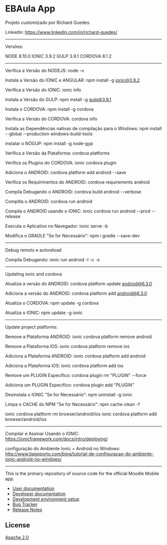 EBAula App
=================

Projeto customizado por Richard Guedes.

Linkedin: https://www.linkedin.com/in/richard-guedes/

--------------

Versões: 

NODE 8.10.0
IONIC 3.9.2
GULP 3.9.1
CORDOVA 8.1.2

--------------

Verifica a Versão do NODEJS: node -v

Instala a Versão do IONIC e ANGULAR: npm install -g ionic@3.9.2

Verifica a Versão do IONIC: ionic info

Instala a Versão do GULP: npm install -g gulp@3.9.1

Instala o CORDOVA: npm install -g cordova

Verifica a Versão do CORDOVA: cordova info

Instala as Dependências nativas de compilação para o Windows: npm install --global --production windows-build-tools

instalar o NÓGUP: npm install -g node-gyp

Verifica a Versão da Plataforma: cordova platforms

Verifica os Plugins do CORDOVA: ionic cordova plugin

Adiciona o ANDROID: cordova platform add android --save

Verifica os Requirimentos do ANDROID: cordova requirements android

Compila Debugando o ANDROID: cordova build android --verbose

Compitla o ANDROID: cordova run android 

Compila o ANDROID usando o IONIC: ionic cordova run android --prod --release

Executa o Aplicativo no Navegador: ionic serve -b

Modifica o GRADLE "Se for Necessário": npm i gradle --save-dev

------

Debug remoto e autoreload

Compila Debugando: ionic run android -l -c -s

------

Updating ionic and cordova

Atualiza a versão do ANDROID: cordova platform update android@6.3.0

Adiciona a versão do ANDROID: cordova platform add android@6.3.0

Atualiza o CORDOVA: npm update -g cordova

Atualiza o IONIC: npm update -g ionic

------

Update project platforms:

Remove a Plataforma ANDROID: ionic cordova platform remove android

Remove a Plataforma IOS: ionic cordova platform remove ios

Adiciona a Plataforma ANDROID: ionic cordova platform add android

Adiciona a Plataforma IOS: ionic cordova platform add ios

Remove um PLUGIN Especifico: cordova plugin rm "PLUGIN" --force

Adiciona um PLUGIN Especifico: cordova plugin add "PLUGIN"

Desinstala o IONIC "Se for Necessário": npm uninstall -g ionic

Limpa o CACHE do NPM "Se for Necessário": npm cache clean -f

ionic cordova platform rm browser/android/ios
ionic cordova platform add browser/android/ios

--------------

Compilar e Assinar Usando o IONIC: https://ionicframework.com/docs/intro/deploying/

configuração do Ambiente Ionic + Android no Windows: http://www.tiagoporto.com/blog/tutorial-de-configuracao-do-ambiente-ionic-android-no-windows/

--------------

This is the primary repository of source code for the official Moodle Mobile app.

* [User documentation](http://docs.moodle.org/en/Moodle_Mobile)
* [Developer documentation](http://docs.moodle.org/dev/Moodle_Mobile)
* [Development environment setup](http://docs.moodle.org/dev/Setting_up_your_development_environment_for_Moodle_Mobile_2)
* [Bug Tracker](https://tracker.moodle.org/browse/MOBILE)
* [Release Notes](http://docs.moodle.org/dev/Moodle_Mobile_Release_Notes)

License
-------

[Apache 2.0](http://www.apache.org/licenses/LICENSE-2.0)
